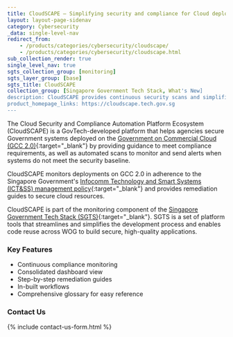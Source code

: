 ```yaml
---
title: CloudSCAPE – Simplifying security and compliance for Cloud deployments in GCC 2.0  
layout: layout-page-sidenav
category: Cybersecurity
_data: single-level-nav
redirect_from:
    - /products/categories/cybersecurity/cloudscape/
    - /products/categories/cybersecurity/cloudscape.html
sub_collection_render: true
single_level_nav: true
sgts_collection_group: [monitoring]
sgts_layer_group: [base]
sgts_title: CloudSCAPE
collection_group: [Singapore Government Tech Stack, What's New]
description: CloudSCAPE provides continuous security scans and simplifies compliance management for Government systems deployed on GCC 2.0. Find out more.
product_homepage_links: https://cloudscape.tech.gov.sg
---
```


The Cloud Security and Compliance Automation Platform Ecosystem (CloudSCAPE) is a GovTech-developed platform that helps agencies secure Government systems deployed on the [Government on Commercial Cloud (GCC 2.0)](https://www.developer.tech.gov.sg/products/categories/infrastructure-and-hosting/government-on-commercial-cloud/overview.html){:target="_blank"} by providing guidance to meet compliance requirements, as well as automated scans to monitor and send alerts when systems do not meet the security baseline.

CloudSCAPE monitors deployments on GCC 2.0 in adherence to the Singapore Government's [Infocomm Technology and Smart Systems (ICT&SS) management policy](https://www.developer.tech.gov.sg/guidelines/standards-and-best-practices/instruction-manual-for-ict-ss-management.html){:target="_blank"} and provides remediation guides to secure cloud resources.

CloudSCAPE is part of the monitoring component of the [Singapore Government Tech Stack (SGTS)](https://www.developer.tech.gov.sg/singapore-government-tech-stack/overview/index.html){:target="_blank"}. SGTS is a set of platform tools that streamlines and simplifies the development process and enables code reuse across WOG to build secure, high-quality applications. 

### Key Features

- Continuous compliance monitoring 
- Consolidated dashboard view 
- Step-by-step remediation guides
- In-built workflows
- Comprehensive glossary for easy reference

### Contact Us

{% include contact-us-form.html %}
